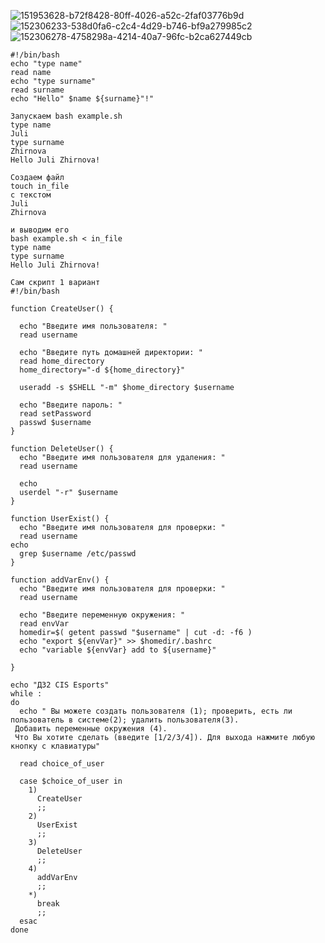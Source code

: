 ![151953628-b72f8428-80ff-4026-a52c-2faf03776b9d](https://user-images.githubusercontent.com/90608498/152389675-4e3e695c-7eae-4b69-a869-ac31bd58ff43.png)
![152306233-538d0fa6-c2c4-4d29-b746-bf9a279985c2](https://user-images.githubusercontent.com/90608498/152389689-ae41ade1-ef14-4e18-9d02-ecedd9e20edb.png)
![152306278-4758298a-4214-40a7-96fc-b2ca627449cb](https://user-images.githubusercontent.com/90608498/152389702-48621605-3243-4e89-878d-1822965abf4d.png)

```
#!/bin/bash
echo "type name"
read name
echo "type surname"
read surname
echo "Hello" $name ${surname}"!"

Запускаем bash example.sh
type name
Juli
type surname
Zhirnova
Hello Juli Zhirnova!

Создаем файл
touch in_file
с текстом
Juli
Zhirnova

и выводим его
bash example.sh < in_file
type name
type surname
Hello Juli Zhirnova!

Сам скрипт 1 вариант
#!/bin/bash

function CreateUser() {
 
  echo "Введите имя пользователя: "
  read username
    
  echo "Введите путь домашней директории: "
  read home_directory
  home_directory="-d ${home_directory}"
    
  useradd -s $SHELL "-m" $home_directory $username
 
  echo "Введите пароль: "
  read setPassword
  passwd $username
}

function DeleteUser() {
  echo "Введите имя пользователя для удаления: "
  read username
   
  echo
  userdel "-r" $username
}

function UserExist() {
  echo "Введите имя пользователя для проверки: "
  read username
echo
  grep $username /etc/passwd
}

function addVarEnv() {
  echo "Введите имя пользователя для проверки: "
  read username

  echo "Введите переменную окружения: "
  read envVar
  homedir=$( getent passwd "$username" | cut -d: -f6 )
  echo "export ${envVar}" >> $homedir/.bashrc
  echo "variable ${envVar} add to ${username}"
 
}

echo "ДЗ2 CIS Esports"
while :
do
  echo " Вы можете создать пользователя (1); проверить, есть ли пользователь в системе(2); удалить пользователя(3).
 Добавить переменные окружения (4).
 Что Вы хотите сделать (введите [1/2/3/4]). Для выхода нажмите любую кнопку с клавиатуры"

  read choice_of_user
 
  case $choice_of_user in
    1)
      CreateUser
      ;;
    2)
      UserExist
      ;;
    3)
      DeleteUser
      ;;
    4)
      addVarEnv
      ;;
    *)
      break
      ;;
  esac
done
```
